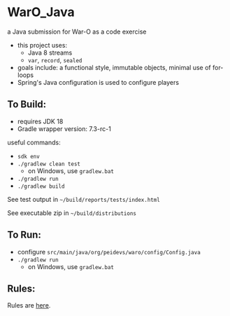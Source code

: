 
WarO_Java
=========

a Java submission for War-O as a code exercise

* this project uses:
    - Java 8 streams
    - `var`, `record`, `sealed`
* goals include: a functional style, immutable objects, minimal use of for-loops
* Spring's Java configuration is used to configure players

To Build:
---------

* requires JDK 18
* Gradle wrapper version: 7.3-rc-1

useful commands:

* `sdk env`
* `./gradlew clean test`
    - on Windows, use `gradlew.bat`
* `./gradlew run`
* `./gradlew build`

See test output in `~/build/reports/tests/index.html`

See executable zip in `~/build/distributions`

To Run:
---------

* configure `src/main/java/org/peidevs/waro/config/Config.java`
* `./gradlew run`
    - on Windows, use `gradlew.bat`

Rules:
---------

Rules are [here](Rules.md).
